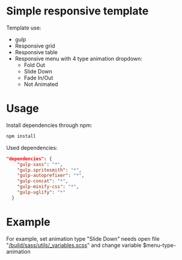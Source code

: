 # Simple responsive template
Template use:
<ul>
  <li>gulp</li>
  <li>Responsive grid</li>
  <li>Responsive table</li>
  <li>Responsive menu with 4 type animation dropdown:
		<ul>
			<li>Fold Out</li>
			<li>Slide Down</li>
			<li>Fade In/Out</li>
			<li>Not Animated</li>
		</ul>
  </li>
</ul>

# Usage
Install dependencies through npm:

```bash
npm install
```

Used dependencies:

```json
"dependencies": {
    "gulp-sass": "*",
    "gulp.spritesmith": "*",
    "gulp-autoprefixer": "*",
    "gulp-concat": "*",
    "gulp-minify-css": "*",
    "gulp-uglify": "*"
  }
```

# Example
For example, set animation type "Slide Down" needs open file "<a href="https://github.com/zualex32/frontend-template/blob/master/build/sass/utils/_variables.scss" >/build/sass/utils/_variables.scss</a>" and change variable $menu-type-animation
